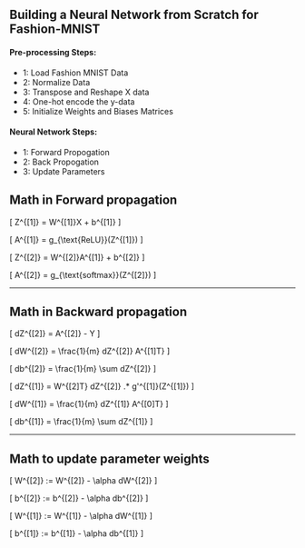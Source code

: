 ## Building a Neural Network from Scratch for Fashion-MNIST

#### Pre-processing Steps:
- 1: Load Fashion MNIST Data
- 2: Normalize Data
- 3: Transpose and Reshape X data
- 4: One-hot encode the y-data 
- 5: Initialize Weights and Biases Matrices

#### Neural Network Steps:
- 1: Forward Propogation
- 2: Back Propogation
- 3: Update Parameters



## Math in Forward propagation

\[
Z^{[1]} = W^{[1]}X + b^{[1]}
\]

\[
A^{[1]} = g_{\text{ReLU}}(Z^{[1]})
\]

\[
Z^{[2]} = W^{[2]}A^{[1]} + b^{[2]}
\]

\[
A^{[2]} = g_{\text{softmax}}(Z^{[2]})
\]

---

## Math in Backward propagation

\[
dZ^{[2]} = A^{[2]} - Y
\]

\[
dW^{[2]} = \frac{1}{m} dZ^{[2]} A^{[1]T}
\]

\[
db^{[2]} = \frac{1}{m} \sum dZ^{[2]}
\]

\[
dZ^{[1]} = W^{[2]T} dZ^{[2]} .* g'^{[1]}(Z^{[1]})
\]

\[
dW^{[1]} = \frac{1}{m} dZ^{[1]} A^{[0]T}
\]

\[
db^{[1]} = \frac{1}{m} \sum dZ^{[1]}
\]

---

## Math to update parameter weights

\[
W^{[2]} := W^{[2]} - \alpha dW^{[2]}
\]

\[
b^{[2]} := b^{[2]} - \alpha db^{[2]}
\]

\[
W^{[1]} := W^{[1]} - \alpha dW^{[1]}
\]

\[
b^{[1]} := b^{[1]} - \alpha db^{[1]}
\]
